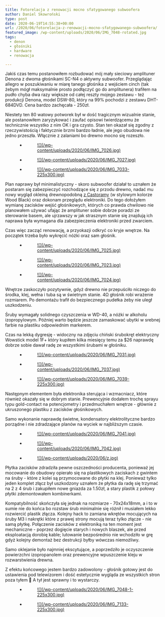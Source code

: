 ```yaml
---
title: Fotorelacja z renowacji mocno sfatygowanego subwoofera
author: Daniel Skowroński
type: post
date: 2020-06-19T14:55:38+00:00
url: /2020/06/fotorelacja-z-renowacji-mocno-sfatygowanego-subwoofera/
featured_image: /wp-content/uploads/2020/06/IMG_7048-rotated.jpg
tags:
  - denon
  - głośniki
  - hardware
  - renowacja

---
```

Jakiś czas temu postanowiłem rozbudować mój mały sieciowy amplituner Denona z dwoma głośnikami SC-N4 o aktywny subwoofer. Przeglądając allegro w poszukiwaniu w miarę tanego głośnika z wejściem cinch (tak żebym mógł maksymalnie prosto podłączyć go do amplitunera) trafiłem na pudło chyba dwa razy większe od całej reszty mojego zestawu - też produkcji Denona, model DSW-80, który na 99% pochodzi z zestawu DHT-684DVD. Cena bardzo zachęcała - 250zł.

Niestety ten 80 watowy potworek był w dość tragicznym wizualnie stanie, ale postanowiłem zaryzykować i zaufać opisowi twierdzącemu że technicznie wszystko z nim OK i gra czysto. Stan ten okazał się zgodny z rzeczywistością i faktycznie brzmi bardzo ładnie, ale jego obudowa nie jedno przeszła. Włącznie z zalaniami bo drewno mocno się rozeszło.<figure class="is-layout-flex wp-block-gallery-17 wp-block-gallery columns-3 is-cropped">

<ul class="blocks-gallery-grid">
  <li class="blocks-gallery-item">
    <figure><a href="/wp-content/uploads/2020/06/IMG_7026.jpg">![](/wp-content/uploads/2020/06/IMG_7026.jpg)</a></figure>
  </li>
  <li class="blocks-gallery-item">
    <figure><a href="/wp-content/uploads/2020/06/IMG_7027.jpg">![](/wp-content/uploads/2020/06/IMG_7027.jpg)</a></figure>
  </li>
  <li class="blocks-gallery-item">
    <figure><a href="/wp-content/uploads/2020/06/IMG_7033-rotated.jpg">![](/wp-content/uploads/2020/06/IMG_7033-225x300.jpg)</a></figure>
  </li>
</ul></figure> 

Plan naprawy był minimalistyczny - skoro subwoofer działał to uznałem że postaram się zabezpieczyć rozchodzące się z przodu drewno, nadać mu nowy wygląd okleiną drewnopodobną [z Castoramy][1] (w stylowym kolorze Wood Black) oraz dokonam przeglądu elektroniki. Do tego dołożyłem wymianę zacisków wejść głośnikowych, których co prawda chwilowo nie planowałem używać ufając że amplituner sobie dobrze poradzi ze sterowanie basem, ale ujrzawszy w jak strasznym stanie się znajdują ich naprawa była wymagana dla zabezpieczenia elektroniki przed zwarciem.

Czas więc zacząć renowację, a przyokazji odkryć co kryje wnętrze. Na początek trzeba było wykręcić nóżki oraz sam głośnik.<figure class="is-layout-flex wp-block-gallery-19 wp-block-gallery columns-3 is-cropped">

<ul class="blocks-gallery-grid">
  <li class="blocks-gallery-item">
    <figure><a href="/wp-content/uploads/2020/06/IMG_7025.jpg">![](/wp-content/uploads/2020/06/IMG_7025.jpg)</a></figure>
  </li>
  <li class="blocks-gallery-item">
    <figure><a href="/wp-content/uploads/2020/06/IMG_7023.jpg">![](/wp-content/uploads/2020/06/IMG_7023.jpg)</a></figure>
  </li>
  <li class="blocks-gallery-item">
    <figure><a href="/wp-content/uploads/2020/06/IMG_7024.jpg">![](/wp-content/uploads/2020/06/IMG_7024.jpg)</a></figure>
  </li>
</ul></figure> 

Wnętrze zaskoczyło pozytywnie, gdyż drewno nie przepuściło niczego do środka, klej, wełna i tuba są w świetnym stanie. 4Ω głośnik robi wrażenie rozmiarem. Po demontażu trafił do bezpiecznego pudełka żeby nie uległ uszkodzeniu. 

Śruby wymagały solidnego czyszczenia w WD-40, a nóżki w alkoholu izopropylowym. Później warto będzie jeszcze zamaskować ubytki w srebnej farbie na plastiku odpowiednim markerem.

Czas na lekką dygresję - widoczny na zdjęciu chiński śrubokręt elektryczny Wowstick model 1F+ który kupiłem kilka miesięcy temu za $26 naprawdę dobrze sobie dawał radę ze wszystkimi śrubami w głośniku.<figure class="is-layout-flex wp-block-gallery-21 wp-block-gallery columns-3 is-cropped">

<ul class="blocks-gallery-grid">
  <li class="blocks-gallery-item">
    <figure><a href="/wp-content/uploads/2020/06/IMG_7031.jpg">![](/wp-content/uploads/2020/06/IMG_7031.jpg)</a></figure>
  </li>
  <li class="blocks-gallery-item">
    <figure><a href="/wp-content/uploads/2020/06/IMG_7037.jpg">![](/wp-content/uploads/2020/06/IMG_7037.jpg)</a></figure>
  </li>
  <li class="blocks-gallery-item">
    <figure><a href="/wp-content/uploads/2020/06/IMG_7039-rotated.jpg">![](/wp-content/uploads/2020/06/IMG_7039-225x300.jpg)</a></figure>
  </li>
</ul></figure> 

Następnym elementem była elektronika sterująca i wzmacniacz, które również okazały się w dobrym stanie. Prewencyjnie dodałem trochę sprayu typu gold-contact na potencjometry i przedmuchałem wnętrze - głównie z ukruszonego plastiku z zacisków głośnikowych.

Samo wykonanie naprawdę świetne, kondensatory elektrolityczne bardzo porządne i nie zdradzające planów na wyciek w najbliższym czasie.<figure class="is-layout-flex wp-block-gallery-23 wp-block-gallery columns-3 is-cropped">

<ul class="blocks-gallery-grid">
  <li class="blocks-gallery-item">
    <figure><a href="/wp-content/uploads/2020/06/IMG_7041.jpg">![](/wp-content/uploads/2020/06/IMG_7041.jpg)</a></figure>
  </li>
  <li class="blocks-gallery-item">
    <figure><a href="/wp-content/uploads/2020/06/IMG_7042.jpg">![](/wp-content/uploads/2020/06/IMG_7042.jpg)</a></figure>
  </li>
  <li class="blocks-gallery-item">
    <figure><a href="/wp-content/uploads/2020/06/z.jpg">![](/wp-content/uploads/2020/06/z.jpg)</a></figure>
  </li>
</ul></figure> 

Płytka zacisków zdradziła pewne oszczedności producenta, ponieważ jej mocowanie do obudowy opierało się na plastikowych zaciskach z gwintem na śruby - które z kolei są przymocowane do płytki na klej. Ponieważ tylko jeden komplet złącz był uszkodzony uznałem że płytka da radę się trzymać na 2 z 4 śrub i zakupiłem nowe gniazda za 1.50zł, a stary plastik z połowy płytki zdemontowałem kombinerkami.

Kompatybilność skończyła się jednak na rozmiarze - 70x24x18mm, a i to w sumie nie do końca bo rozstaw śrub minimalnie się różnił i musiałem lekko rozwiercić plastik złącza. Kolejny hack to zamiana wkrętów mocujących na śruby M3 i nakrętki które z prawej strony mocują teraz tylko złącze - nie samą płytkę. Połączenie zacisków z elektroniką na ten moment jest mechaniczne - poprzez dogięcie starych i nowych blaszek, ale przed eksploatacją dorobię kable; lutowanie bezpośrednio nie wchodziło w grę gdyż kolejny demontaż bez destrukcji byłby wówczas niemożliwy.

Samo oklejanie było najmniej ekscytujące, a poprzedziło je oczyszczenie powierzchni izopropanolem oraz prewencyjne wpuszczenie kleju w rozwarstwienia drewna.

Z efektu końcowego jestem bardzo zadowolony - głośnik gotowy jest do ustawienia pod telewizorem i dość estetycznie wygląda ze wszystkich stron poza tyłem 🙂 A tył jest sprawny i to wystarczy.<figure class="is-layout-flex wp-block-gallery-25 wp-block-gallery columns-2 is-cropped">

<ul class="blocks-gallery-grid">
  <li class="blocks-gallery-item">
    <figure><a href="/wp-content/uploads/2020/06/IMG_7048-1-rotated.jpg">![](/wp-content/uploads/2020/06/IMG_7048-1-225x300.jpg)</a></figure>
  </li>
  <li class="blocks-gallery-item">
    <figure><a href="/wp-content/uploads/2020/06/IMG_7133-rotated.jpg">![](/wp-content/uploads/2020/06/IMG_7133-225x300.jpg)</a></figure>
  </li>
</ul></figure>

 [1]: https://www.castorama.pl/okleina-wood-black-90-cm-id-1012188.html
